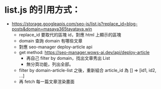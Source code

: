 # list.js 的引用方式：
- https://storage.googleapis.com/seo-js/list.js?replace_id=blog-posts&domain=masaya365tayataya.win
  - replace_id 要取代的區塊 id，對應 html 上顯示的區塊
  - domain 查詢 domain 有哪些文章
  - 對應 seo-manager deploy-article api
  - get method: https://seo-manager.wows-ai.dev/api/deploy-article
    - 再自己 filter by domain，找出文章秀出 List
    - 無分頁功能，列出全部。
  - filter by domain-article-list 之後，重新組合 article_id 為 [] => [id1, id2, ...]
  - 再 fetch 每一篇文章渲染畫面